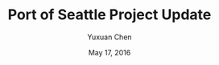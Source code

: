 ---
title: "Port of Seattle Project Update"
date: "May 17, 2016"
author: "Yuxuan Chen"
content: "On May 12th, Terrance Darby with Port of Seattle joined UW Solar in our meeting place. We went through the feasibility study for the solar project of Port Of Seattle (Pier 69) together. From Terrance, we got some positive feedback for what we have done as well as many useful suggestions for what we are doing. Last but not least, a group picture!"
image: "UWSolarPortSeattle.jpg"
---